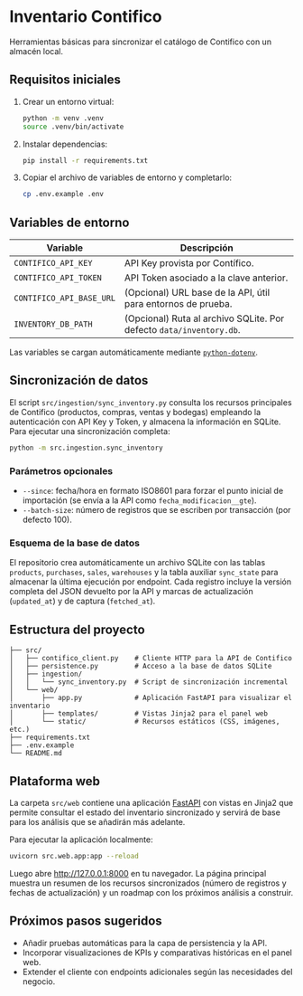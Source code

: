 # Inventario Contifico

Herramientas básicas para sincronizar el catálogo de Contifico con un almacén local.

## Requisitos iniciales

1. Crear un entorno virtual:
   ```bash
   python -m venv .venv
   source .venv/bin/activate
   ```
2. Instalar dependencias:
   ```bash
   pip install -r requirements.txt
   ```
3. Copiar el archivo de variables de entorno y completarlo:
   ```bash
   cp .env.example .env
   ```

## Variables de entorno

| Variable | Descripción |
| --- | --- |
| `CONTIFICO_API_KEY` | API Key provista por Contífico. |
| `CONTIFICO_API_TOKEN` | API Token asociado a la clave anterior. |
| `CONTIFICO_API_BASE_URL` | (Opcional) URL base de la API, útil para entornos de prueba. |
| `INVENTORY_DB_PATH` | (Opcional) Ruta al archivo SQLite. Por defecto `data/inventory.db`. |

Las variables se cargan automáticamente mediante [`python-dotenv`](https://github.com/theskumar/python-dotenv).

## Sincronización de datos

El script `src/ingestion/sync_inventory.py` consulta los recursos principales de Contifico
(productos, compras, ventas y bodegas) empleando la autenticación con API Key y Token, y
almacena la información en SQLite. Para ejecutar una sincronización completa:

```bash
python -m src.ingestion.sync_inventory
```

### Parámetros opcionales

- `--since`: fecha/hora en formato ISO8601 para forzar el punto inicial de importación (se envía a la API como `fecha_modificacion__gte`).
- `--batch-size`: número de registros que se escriben por transacción (por defecto 100).

### Esquema de la base de datos

El repositorio crea automáticamente un archivo SQLite con las tablas `products`, `purchases`,
`sales`, `warehouses` y la tabla auxiliar `sync_state` para almacenar la última ejecución por
endpoint. Cada registro incluye la versión completa del JSON devuelto por la API y marcas de
actualización (`updated_at`) y de captura (`fetched_at`).

## Estructura del proyecto

```
├── src/
│   ├── contifico_client.py    # Cliente HTTP para la API de Contifico
│   ├── persistence.py         # Acceso a la base de datos SQLite
│   ├── ingestion/
│   │   └── sync_inventory.py  # Script de sincronización incremental
│   └── web/
│       ├── app.py             # Aplicación FastAPI para visualizar el inventario
│       ├── templates/         # Vistas Jinja2 para el panel web
│       └── static/            # Recursos estáticos (CSS, imágenes, etc.)
├── requirements.txt
├── .env.example
└── README.md
```

## Plataforma web

La carpeta `src/web` contiene una aplicación [FastAPI](https://fastapi.tiangolo.com/) con vistas
en Jinja2 que permite consultar el estado del inventario sincronizado y servirá de base para los
análisis que se añadirán más adelante.

Para ejecutar la aplicación localmente:

```bash
uvicorn src.web.app:app --reload
```

Luego abre <http://127.0.0.1:8000> en tu navegador. La página principal muestra un resumen de los
recursos sincronizados (número de registros y fechas de actualización) y un roadmap con los
próximos análisis a construir.

## Próximos pasos sugeridos

- Añadir pruebas automáticas para la capa de persistencia y la API.
- Incorporar visualizaciones de KPIs y comparativas históricas en el panel web.
- Extender el cliente con endpoints adicionales según las necesidades del negocio.
